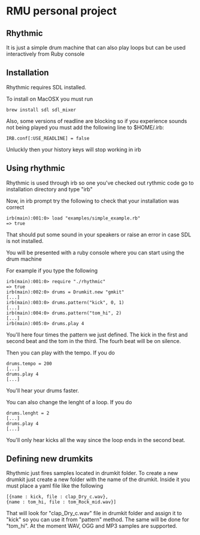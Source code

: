 # RMU personal project

## Rhythmic

It is just a simple drum machine that can also play loops but can be used interactively from Ruby console

## Installation
 
Rhythmic requires SDL installed.

To install on MacOSX you must run 

    brew install sdl sdl_mixer

Also, some versions of readline are blocking so if you experience sounds not being played you must add the following line to $HOME/.irb:

  	IRB.conf[:USE_READLINE] = false

Unluckly then your history keys will stop working in irb


## Using rhythmic

Rhythmic is used through irb so one you've checked out rythmic code go to installation directory and type "irb"

Now, in irb prompt try the following to check that your installation was correct

    irb(main):001:0> load "examples/simple_example.rb"
    => true

That should put some sound in your speakers or raise an error in case SDL is not installed.

You will be presented with a ruby console where you can start using the drum machine

For example if you type the following

    irb(main):001:0> require "./rhythmic"
    => true
    irb(main):002:0> drums = Drumkit.new "gmkit"
    [...]
    irb(main):003:0> drums.pattern("kick", 0, 1)
    [...]
    irb(main):004:0> drums.pattern("tom_hi", 2)
    [...]
    irb(main):005:0> drums.play 4

You'll here four times the pattern we just defined. The kick in the first and second beat and the tom in the third. The fourh beat will be on silence. 

Then you can play with the tempo. If you do

    drums.tempo = 200
    [...]
    drums.play 4
    [...]

You'll hear your drums faster.

You can also change the lenght of a loop. If you do

    drums.lenght = 2
    [...]
    drums.play 4
    [...]

You'll only hear kicks all the way since the loop ends in the second beat.

## Defining new drumkits

Rhythmic just fires samples located in drumkit folder. To create a new drumkit just create a new folder with the name of the drumkit. Inside it you must place a yaml file like the following

    [{name : kick, file : clap_Dry_c.wav},
    {name : tom_hi, file : tom_Rock_mid.wav}]
	
That will look for "clap_Dry_c.wav" file in drumkit folder and assign it to "kick" so you can use it from "pattern" method. The same will be done for "tom_hi". At the moment WAV, OGG and MP3 samples are supported.
